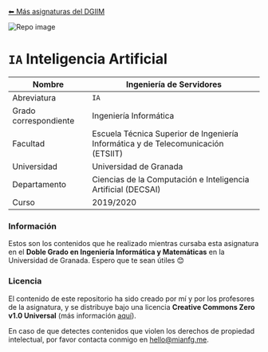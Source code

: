 [⬅ Más asignaturas del DGIIM](https://github.com/mianfg/DGIIM)

![Repo image](https://repository-images.githubusercontent.com/263687450/ef84ee00-eae8-11ea-8973-54ae05dd7a75)

# `IA` Inteligencia Artificial

| Nombre                | Ingeniería de Servidores                                     |
| --------------------- | ------------------------------------------------------------ |
| Abreviatura           | `IA`                                                         |
| Grado correspondiente | Ingeniería Informática                                       |
| Facultad              | Escuela Técnica Superior de Ingeniería Informática y de Telecomunicación (ETSIIT) |
| Universidad           | Universidad de Granada                                       |
| Departamento          | Ciencias de la Computación e Inteligencia Artificial (DECSAI) |
| Curso                 | 2019/2020                                                    |

### Información

Estos son los contenidos que he realizado mientras cursaba esta asignatura en el **Doble Grado en Ingeniería Informática y Matemáticas** en la Universidad de Granada. Espero que te sean útiles 😊

### Licencia

El contenido de este repositorio ha sido creado por mí y por los profesores de la asignatura, y se distribuye bajo una licencia **Creative Commons Zero v1.0 Universal** (más información [aquí](./LICENSE)).

En caso de que detectes contenidos que violen los derechos de propiedad intelectual, por favor contacta conmigo en [hello@mianfg.me](mailto:hello@mianfg.me).
